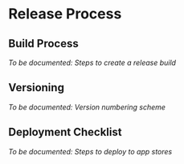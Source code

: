 # Release Process

## Build Process
*To be documented: Steps to create a release build*

## Versioning
*To be documented: Version numbering scheme*

## Deployment Checklist
*To be documented: Steps to deploy to app stores*
